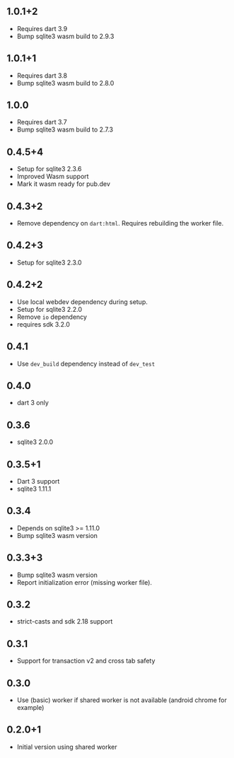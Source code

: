 ## 1.0.1+2

* Requires dart 3.9
* Bump sqlite3 wasm build to 2.9.3

## 1.0.1+1

* Requires dart 3.8
* Bump sqlite3 wasm build to 2.8.0

## 1.0.0

* Requires dart 3.7
* Bump sqlite3 wasm build to 2.7.3

## 0.4.5+4

* Setup for sqlite3 2.3.6
* Improved Wasm support
* Mark it wasm ready for pub.dev

## 0.4.3+2

* Remove dependency on `dart:html`. Requires rebuilding the worker file.

## 0.4.2+3

* Setup for sqlite3 2.3.0

## 0.4.2+2

* Use local webdev dependency during setup.
* Setup for sqlite3 2.2.0
* Remove `io` dependency
* requires sdk 3.2.0

## 0.4.1

* Use `dev_build` dependency instead of `dev_test`

## 0.4.0

* dart 3 only

## 0.3.6

* sqlite3 2.0.0

## 0.3.5+1

* Dart 3 support
* sqlite3 1.11.1

## 0.3.4

* Depends on sqlite3 >= 1.11.0
* Bump sqlite3 wasm version

## 0.3.3+3

* Bump sqlite3 wasm version
* Report initialization error (missing worker file).

## 0.3.2

* strict-casts and sdk 2.18 support

## 0.3.1

- Support for transaction v2 and cross tab safety

## 0.3.0

- Use (basic) worker if shared worker is not available (android chrome for example)

## 0.2.0+1

- Initial version using shared worker
